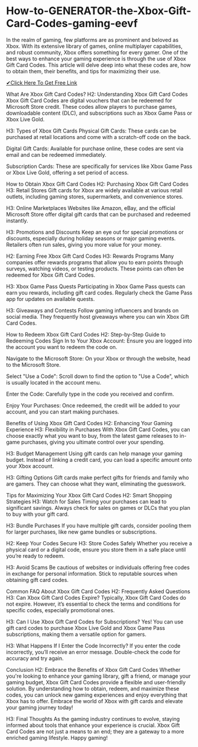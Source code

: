 # How-to-GENERATOR-the-Xbox-Gift-Card-Codes-gaming-eevf
In the realm of gaming, few platforms are as prominent and beloved as Xbox. With its extensive library of games, online multiplayer capabilities, and robust community, Xbox offers something for every gamer. One of the best ways to enhance your gaming experience is through the use of Xbox Gift Card Codes. This article will delve deep into what these codes are, how to obtain them, their benefits, and tips for maximizing their use.

[✔Click Here To Get Free Link](https://offertake.xyz/xbox/)

What Are Xbox Gift Card Codes?
H2: Understanding Xbox Gift Card Codes
Xbox Gift Card Codes are digital vouchers that can be redeemed for Microsoft Store credit. These codes allow players to purchase games, downloadable content (DLC), and subscriptions such as Xbox Game Pass or Xbox Live Gold.

H3: Types of Xbox Gift Cards
Physical Gift Cards: These cards can be purchased at retail locations and come with a scratch-off code on the back.

Digital Gift Cards: Available for purchase online, these codes are sent via email and can be redeemed immediately.

Subscription Cards: These are specifically for services like Xbox Game Pass or Xbox Live Gold, offering a set period of access.

How to Obtain Xbox Gift Card Codes
H2: Purchasing Xbox Gift Card Codes
H3: Retail Stores
Gift cards for Xbox are widely available at various retail outlets, including gaming stores, supermarkets, and convenience stores.

H3: Online Marketplaces
Websites like Amazon, eBay, and the official Microsoft Store offer digital gift cards that can be purchased and redeemed instantly.

H3: Promotions and Discounts
Keep an eye out for special promotions or discounts, especially during holiday seasons or major gaming events. Retailers often run sales, giving you more value for your money.

H2: Earning Free Xbox Gift Card Codes
H3: Rewards Programs
Many companies offer rewards programs that allow you to earn points through surveys, watching videos, or testing products. These points can often be redeemed for Xbox Gift Card Codes.

H3: Xbox Game Pass Quests
Participating in Xbox Game Pass quests can earn you rewards, including gift card codes. Regularly check the Game Pass app for updates on available quests.

H3: Giveaways and Contests
Follow gaming influencers and brands on social media. They frequently host giveaways where you can win Xbox Gift Card Codes.

How to Redeem Xbox Gift Card Codes
H2: Step-by-Step Guide to Redeeming Codes
Sign In to Your Xbox Account: Ensure you are logged into the account you want to redeem the code on.

Navigate to the Microsoft Store: On your Xbox or through the website, head to the Microsoft Store.

Select "Use a Code": Scroll down to find the option to "Use a Code", which is usually located in the account menu.

Enter the Code: Carefully type in the code you received and confirm.

Enjoy Your Purchases: Once redeemed, the credit will be added to your account, and you can start making purchases.

Benefits of Using Xbox Gift Card Codes
H2: Enhancing Your Gaming Experience
H3: Flexibility in Purchases
With Xbox Gift Card Codes, you can choose exactly what you want to buy, from the latest game releases to in-game purchases, giving you ultimate control over your spending.

H3: Budget Management
Using gift cards can help manage your gaming budget. Instead of linking a credit card, you can load a specific amount onto your Xbox account.

H3: Gifting Options
Gift cards make perfect gifts for friends and family who are gamers. They can choose what they want, eliminating the guesswork.

Tips for Maximizing Your Xbox Gift Card Codes
H2: Smart Shopping Strategies
H3: Watch for Sales
Timing your purchases can lead to significant savings. Always check for sales on games or DLCs that you plan to buy with your gift card.

H3: Bundle Purchases
If you have multiple gift cards, consider pooling them for larger purchases, like new game bundles or subscriptions.

H2: Keep Your Codes Secure
H3: Store Codes Safely
Whether you receive a physical card or a digital code, ensure you store them in a safe place until you’re ready to redeem.

H3: Avoid Scams
Be cautious of websites or individuals offering free codes in exchange for personal information. Stick to reputable sources when obtaining gift card codes.

Common FAQ About Xbox Gift Card Codes
H2: Frequently Asked Questions
H3: Can Xbox Gift Card Codes Expire?
Typically, Xbox Gift Card Codes do not expire. However, it’s essential to check the terms and conditions for specific codes, especially promotional ones.

H3: Can I Use Xbox Gift Card Codes for Subscriptions?
Yes! You can use gift card codes to purchase Xbox Live Gold and Xbox Game Pass subscriptions, making them a versatile option for gamers.

H3: What Happens If I Enter the Code Incorrectly?
If you enter the code incorrectly, you’ll receive an error message. Double-check the code for accuracy and try again.

Conclusion
H2: Embrace the Benefits of Xbox Gift Card Codes
Whether you're looking to enhance your gaming library, gift a friend, or manage your gaming budget, Xbox Gift Card Codes provide a flexible and user-friendly solution. By understanding how to obtain, redeem, and maximize these codes, you can unlock new gaming experiences and enjoy everything that Xbox has to offer. Embrace the world of Xbox with gift cards and elevate your gaming journey today!

H3: Final Thoughts
As the gaming industry continues to evolve, staying informed about tools that enhance your experience is crucial. Xbox Gift Card Codes are not just a means to an end; they are a gateway to a more enriched gaming lifestyle. Happy gaming!
